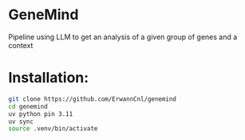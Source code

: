 # GeneMind
Pipeline using LLM to get an analysis of a given group of genes and a context

# Installation:
```bash
git clone https://github.com/ErwannCnl/genemind
cd genemind 
uv python pin 3.11
uv sync
source .venv/bin/activate
```